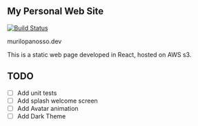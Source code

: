 ## My Personal Web Site
[![Build Status](https://dev.azure.com/newsfeed/PersonalPage/_apis/build/status/murilopanosso.site?branchName=master)](https://dev.azure.com/newsfeed/PersonalPage/_build/latest?definitionId=3&branchName=master)


murilopanosso.dev

This is a static web page developed in React, hosted on AWS s3.


## TODO

- [ ] Add unit tests
- [ ] Add splash welcome screen
- [ ] Add Avatar animation
- [ ] Add Dark Theme
